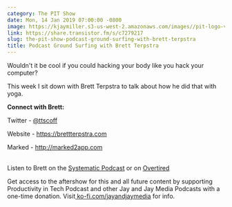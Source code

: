 ```yaml
---
category: The PIT Show
date: Mon, 14 Jan 2019 07:00:00 -0800
image: https://kjaymiller.s3-us-west-2.amazonaws.com/images//pit-logo-v5.jpg
link: https://share.transistor.fm/s/c7279217
slug: the-pit-show-podcast-ground-surfing-with-brett-terpstra
title: Podcast Ground Surfing with Brett Terpstra
---
```


<p>Wouldn't it be cool if you could hacking your body like you hack your computer?</p><p>This week I sit down with Brett Terpstra to talk about how he did that with yoga.</p><p><strong>Connect with Brett:</strong></p><p>Twitter - <a href="https://twitter.com/ttscoff">@ttscoff</a></p><p>Website - <a href="https://brettterpstra.com/">https://brettterpstra.com</a></p><p>Marked - <a href="http://marked2app.com/">http://marked2app.com<br /></a><br /></p><p>Listen to Brett on the <a href="https://esn.fm/systematic/">Systematic Podcast</a> or on <a href="https://esn.fm/overtired">Overtired</a></p><p>Get access to the aftershow for this and all future content by supporting Productivity in Tech Podcast and other Jay and Jay Media Podcasts with a one-time donation. Visit<a href="https://ko-fi.com/jayandjaymedia"> ko-fi.com/jayandjaymedia</a> for info.</p><p><a href="https://esn.fm/overtired"><br /></a><br /></p>